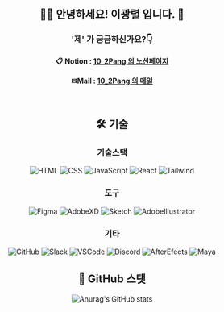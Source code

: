 <div align=center>

## 🙋‍♂️ 안녕하세요! 이광렬 입니다. 🐶 

### '제' 가 궁금하신가요?👇

**📋 Notion : [10_2Pang 의 노션페이지](https://www.notion.so/yedol1/)**

**✉Mail : [10_2Pang 의 메일](mailto:yedol1@naver.com)**

<br/>

## 🛠 기술
### 기술스택
![HTML](https://img.shields.io/badge/HTML-E34F26?style=flat-square&logo=HTML5&logoColor=white)
![CSS](https://img.shields.io/badge/CSS-1572B6?style=flat-square&logo=CSS3&logoColor=white)
![JavaScript](https://img.shields.io/badge/JavaScript-F7DF1E?style=flat-square&logo=JavaScript&logoColor=white)
![React](https://img.shields.io/badge/React-61DAFB?style=flat-square&logo=React&logoColor=white)
![Tailwind](https://img.shields.io/badge/Tailwind-06B6D4?style=flat-square&logo=tailwindcss&logoColor=white)
<br>
### 도구
![Figma](https://img.shields.io/badge/Figma-F24E1E?style=flat-square&logo=figma&logoColor=white)
![AdobeXD](https://img.shields.io/badge/Adobe%20XD-FF61F6?style=flat-square&logo=adobexd&logoColor=white)
![Sketch](https://img.shields.io/badge/Sketch-F7B500?style=flat-square&logo=Sketch&logoColor=white)
![AdobeIllustrator](https://img.shields.io/badge/AdobeIllustrator-FF9A00?style=flat-square&logo=AdobeIllustrator&logoColor=white)
<br/>
### 기타
![GitHub](https://img.shields.io/badge/GitHub-181717?style=flat-square&logo=GitHub&logoColor=white)
![Slack](https://img.shields.io/badge/Slack-4A154B?style=flat-square&logo=Slack&logoColor=white)
![VSCode](https://img.shields.io/badge/VSCode-007ACC?style=flat-square&logo=Visualstudiocode&logoColor=white)
![Discord](https://img.shields.io/badge/Discord-5865F2?style=flat-square&logo=Discord&logoColor=white)
![AfterEfects](https://img.shields.io/badge/AfterEfects-9999FF?style=flat-square&logo=AdobeAfterEffects&logoColor=white)
![Maya](https://img.shields.io/badge/Maya-0696D7?style=flat-square&logo=autodesk&logoColor=white)
<br/>
## 🌱 GitHub 스탯

  ![Anurag's GitHub stats](https://github-readme-stats.vercel.app/api?username=yedol1&hide_border=true&show_icons=true&include_all_commits=true&count_private=true&line_height=24&text_color=ffffff&icon_color=ffffff&bg_color=0,fd1d1d,e1306c,c13584,833ab4&title_color=ffffff)
